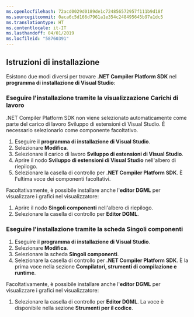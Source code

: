 ```yaml
---
ms.openlocfilehash: 72acd0029d0189de1c724856572957f111b9d18f
ms.sourcegitcommit: 0aca6c5d166d7961a1e354c248495645b97a1dc5
ms.translationtype: HT
ms.contentlocale: it-IT
ms.lasthandoff: 04/01/2019
ms.locfileid: "58760391"
---
```

## <a name="installation-instructions"></a>Istruzioni di installazione 

Esistono due modi diversi per trovare **.NET Compiler Platform SDK** nel **programma di installazione di Visual Studio**:

### <a name="install-using-the-workloads-view"></a>Eseguire l'installazione tramite la visualizzazione Carichi di lavoro

.NET Compiler Platform SDK non viene selezionato automaticamente come parte del carico di lavoro Sviluppo di estensioni di Visual Studio. È necessario selezionarlo come componente facoltativo.

1. Eseguire il **programma di installazione di Visual Studio**. 
1. Selezionare **Modifica**. 
1. Selezionare il carico di lavoro **Sviluppo di estensioni di Visual Studio**.
1. Aprire il nodo **Sviluppo di estensioni di Visual Studio** nell'albero di riepilogo.
1. Selezionare la casella di controllo per **.NET Compiler Platform SDK**. È l'ultima voce dei componenti facoltativi.

Facoltativamente, è possibile installare anche l'**editor DGML** per visualizzare i grafici nel visualizzatore:

1. Aprire il nodo **Singoli componenti** nell'albero di riepilogo.
1. Selezionare la casella di controllo per **Editor DGML**.

### <a name="install-using-the-individual-components-tab"></a>Eseguire l'installazione tramite la scheda Singoli componenti

1. Eseguire il **programma di installazione di Visual Studio**. 
1. Selezionare **Modifica**. 
1. Selezionare la scheda **Singoli componenti**. 
1. Selezionare la casella di controllo per **.NET Compiler Platform SDK**. È la prima voce nella sezione **Compilatori, strumenti di compilazione e runtime**.

Facoltativamente, è possibile installare anche l'**editor DGML** per visualizzare i grafici nel visualizzatore:

1. Selezionare la casella di controllo per **Editor DGML**. La voce è disponibile nella sezione **Strumenti per il codice**.
